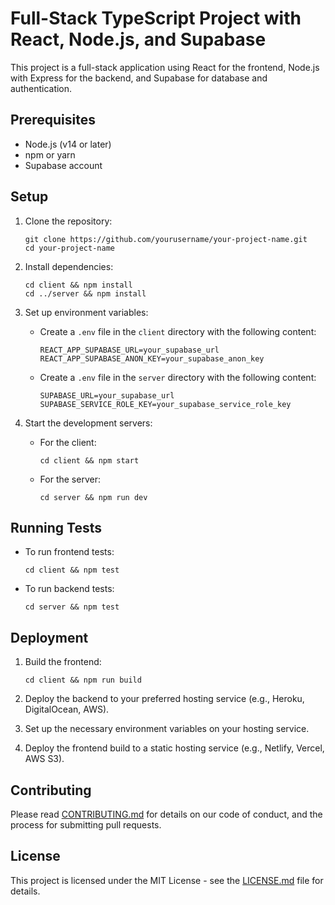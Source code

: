# Full-Stack TypeScript Project with React, Node.js, and Supabase

This project is a full-stack application using React for the frontend, Node.js with Express for the backend, and Supabase for database and authentication.

## Prerequisites

- Node.js (v14 or later)
- npm or yarn
- Supabase account

## Setup

1. Clone the repository:
   ```
   git clone https://github.com/yourusername/your-project-name.git
   cd your-project-name
   ```

2. Install dependencies:
   ```
   cd client && npm install
   cd ../server && npm install
   ```

3. Set up environment variables:
   - Create a `.env` file in the `client` directory with the following content:
     ```
     REACT_APP_SUPABASE_URL=your_supabase_url
     REACT_APP_SUPABASE_ANON_KEY=your_supabase_anon_key
     ```
   - Create a `.env` file in the `server` directory with the following content:
     ```
     SUPABASE_URL=your_supabase_url
     SUPABASE_SERVICE_ROLE_KEY=your_supabase_service_role_key
     ```

4. Start the development servers:
   - For the client:
     ```
     cd client && npm start
     ```
   - For the server:
     ```
     cd server && npm run dev
     ```

## Running Tests

- To run frontend tests:
  ```
  cd client && npm test
  ```
- To run backend tests:
  ```
  cd server && npm test
  ```

## Deployment

1. Build the frontend:
   ```
   cd client && npm run build
   ```

2. Deploy the backend to your preferred hosting service (e.g., Heroku, DigitalOcean, AWS).

3. Set up the necessary environment variables on your hosting service.

4. Deploy the frontend build to a static hosting service (e.g., Netlify, Vercel, AWS S3).

## Contributing

Please read [CONTRIBUTING.md](CONTRIBUTING.md) for details on our code of conduct, and the process for submitting pull requests.

## License

This project is licensed under the MIT License - see the [LICENSE.md](LICENSE.md) file for details.
